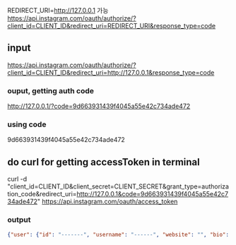
REDIRECT_URI=http://127.0.0.1 가능
https://api.instagram.com/oauth/authorize/?client_id=CLIENT_ID&redirect_uri=REDIRECT_URI&response_type=code

## input
https://api.instagram.com/oauth/authorize/?client_id=CLIENT_ID&redirect_uri=http://127.0.0.1&response_type=code

### ouput, getting auth code
http://127.0.0.1/?code=9d663931439f4045a55e42c734ade472

### using code
9d663931439f4045a55e42c734ade472

## do curl for getting accessToken in terminal
curl -d "client_id=CLIENT_ID&client_secret=CLIENT_SECRET&grant_type=authorization_code&redirect_uri=http://127.0.0.1&code=9d663931439f4045a55e42c734ade472" https://api.instagram.com/oauth/access_token

### output
```json
{"user": {"id": "-------", "username": "------", "website": "", "bio": "", "profile_picture": "https://ig-s-a-a.akamaihd.net/hphotos-ak-xat1/t51.2885-19/11906329_960233084022564_1448528159_a.jpg", "full_name": "-------"}, "access_token": "----------------------"}
```
